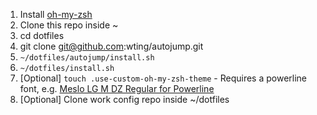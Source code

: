 1. Install [oh-my-zsh](https://github.com/ohmyzsh/ohmyzsh)
2. Clone this repo inside ~
3. cd dotfiles
4. git clone git@github.com:wting/autojump.git
5. `~/dotfiles/autojump/install.sh`
5. `~/dotfiles/install.sh`
6. [Optional] `touch .use-custom-oh-my-zsh-theme` - Requires a powerline font, e.g. [Meslo LG M DZ Regular for Powerline](https://github.com/powerline/fonts/blob/master/Meslo%20Dotted/Meslo%20LG%20M%20DZ%20Regular%20for%20Powerline.ttf)
7. [Optional] Clone work config repo inside ~/dotfiles
